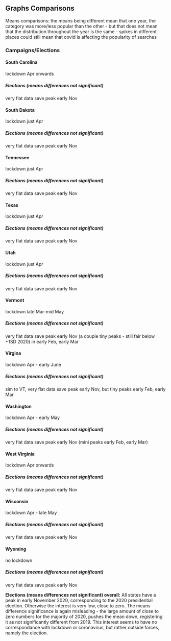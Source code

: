 ## Graphs Comparisons

Means comparisons: the means being different mean that one year, the category was more/less popular than the other - but that does not mean that the distribution throughout the year is the same - spikes in different places could still mean that covid is affecting the popularity of searches

### Campaigns/Elections


#### South Carolina 
lockdown Apr onwards
#####  Elections (means differences not significant)
very flat data save peak early Nov

#### South Dakota 
lockdown just Apr 
#####  Elections (means differences not significant)
very flat data save peak early Nov

#### Tennessee 
lockdown just Apr 
#####  Elections (means differences not significant)
very flat data save peak early Nov

#### Texas 
lockdown just Apr 
#####  Elections (means differences not significant)
very flat data save peak early Nov

#### Utah 
lockdown just Apr 
#####  Elections (means differences not significant)
very flat data save peak early Nov

#### Vermont 
lockdown late Mar-mid May 
#####  Elections (means differences not significant)
very flat data save peak early Nov (a couple tiny peaks - still fair below +1SD 2020) in early Feb, early Mar

#### Virgina 
lockdown Apr - early June
#####  Elections (means differences not significant)
sim to VT, very flat data save peak early Nov, but tiny peaks early Feb, early Mar

#### Washington 
lockdown Apr - early May
#####  Elections (means differences not significant)
very flat data save peak early Nov (mini peaks early Feb, early Mar)

#### West Virginia 
lockdown Apr onwards
#####  Elections (means differences not significant)
very flat data save peak early Nov

#### Wisconsin 
lockdown Apr - late May
#####  Elections (means differences not significant)
very flat data save peak early Nov

#### Wyoming 
no lockdown
#####  Elections (means differences not significant)
very flat data save peak early Nov


**Elections (means differences not significant) overall:**
All states have a peak in early November 2020, corresponding to the 2020 presidential election. Otherwise the interest is very low, close to zero. The means difference significance is again misleading - the large amount of close to zero numbers for the majority of 2020, pushes the mean down, registering it as not significantly different from 2019.
This interest seems to have no correspondance with lockdown or coronavirus, but rather outside forces, namely the election. 
